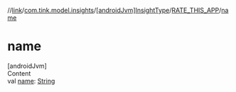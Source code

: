 //[link](../../../index.md)/[com.tink.model.insights](../../index.md)/[[androidJvm]InsightType](../index.md)/[RATE_THIS_APP](index.md)/[name](name.md)



# name  
[androidJvm]  
Content  
val [name](name.md): [String](https://kotlinlang.org/api/latest/jvm/stdlib/kotlin/-string/index.html)  



